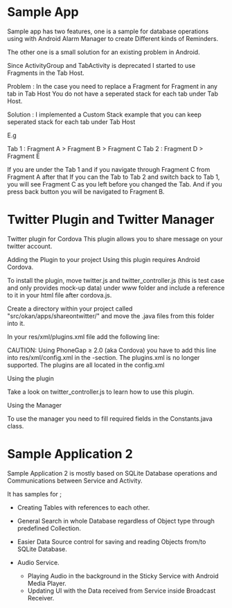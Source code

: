 Sample App
=======

Sample app has two features, one is a sample for database operations using with Android Alarm Manager
to create Different kinds of Reminders.

The other one is a small solution for an existing problem in Android.

Since ActivityGroup and TabActivity is deprecated I started to use Fragments in the Tab Host.

Problem : In the case you need to replace a Fragment for Fragment in any tab in Tab Host
You do not have a seperated stack for each tab under Tab Host.

Solution : I implemented a Custom Stack example that you can keep seperated stack for each tab under Tab Host

E.g

Tab 1 : Fragment A > Fragment B > Fragment C
Tab 2 : Fragment D > Fragment E

If you are under the Tab 1 and if you navigate through Fragment C from Fragment A
after that If you can the Tab to Tab 2 and switch back to Tab 1, you will see Fragment C as you left before you
changed the Tab. And if you press back button you will be navigated to Fragment B.


Twitter Plugin and Twitter Manager
=======

Twitter plugin for Cordova
This plugin allows you to share message on your twitter account.

Adding the Plugin to your project
Using this plugin requires Android Cordova.

To install the plugin, move twitter.js and twitter_controller.js (this is test case and only provides mock-up data) under www folder and include a reference to it in your html file after cordova.js.

<script type="text/javascript" charset="utf-8" src="cordova.js"></script>
<script type="text/javascript" charset="utf-8" src="twitter.js"></script>
<script type="text/javascript" charset="utf-8" src="twitter_controller.js"></script>

Create a directory within your project called "src/okan/apps/shareontwitter/" and move the .java files from this folder into it.

In your res/xml/plugins.xml file add the following line:

<plugin name="TwitterManager" value="okan.apps.shareontwitter.TwitterManager"/>

CAUTION: Using PhoneGap ≥ 2.0 (aka Cordova) you have to add this line into res/xml/config.xml in the <plugins>-section. The plugins.xml is no longer supported. The plugins are all located in the config.xml

Using the plugin

Take a look on twitter_controller.js to learn how to use this plugin.

Using the Manager

To use the manager you need to fill required fields in the Constants.java class.

Sample Application 2
=======

Sample Application 2 is mostly based on SQLite Database operations and Communications between Service and Activity.

It has samples for ;

- Creating Tables with references to each other.
- General Search in whole Database regardless of Object type through predefined Collection.
- Easier Data Source control for saving and reading Objects from/to SQLite Database.

- Audio Service.
  - Playing Audio in the background in the Sticky Service with Android Media Player.
  - Updating UI with the Data received from Service inside Broadcast Receiver.

